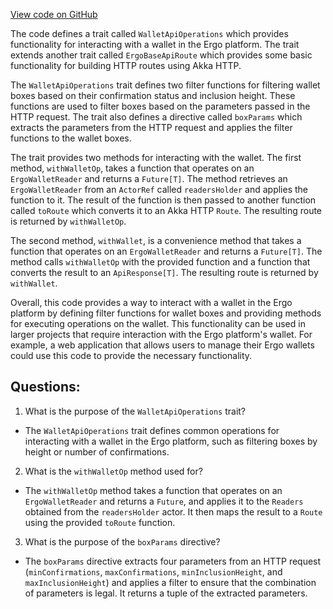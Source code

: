 [View code on GitHub](https://github.com/ergoplatform/ergo/src/main/scala/org/ergoplatform/http/api/WalletApiOperations.scala)

The code defines a trait called `WalletApiOperations` which provides functionality for interacting with a wallet in the Ergo platform. The trait extends another trait called `ErgoBaseApiRoute` which provides some basic functionality for building HTTP routes using Akka HTTP.

The `WalletApiOperations` trait defines two filter functions for filtering wallet boxes based on their confirmation status and inclusion height. These functions are used to filter boxes based on the parameters passed in the HTTP request. The trait also defines a directive called `boxParams` which extracts the parameters from the HTTP request and applies the filter functions to the wallet boxes.

The trait provides two methods for interacting with the wallet. The first method, `withWalletOp`, takes a function that operates on an `ErgoWalletReader` and returns a `Future[T]`. The method retrieves an `ErgoWalletReader` from an `ActorRef` called `readersHolder` and applies the function to it. The result of the function is then passed to another function called `toRoute` which converts it to an Akka HTTP `Route`. The resulting route is returned by `withWalletOp`.

The second method, `withWallet`, is a convenience method that takes a function that operates on an `ErgoWalletReader` and returns a `Future[T]`. The method calls `withWalletOp` with the provided function and a function that converts the result to an `ApiResponse[T]`. The resulting route is returned by `withWallet`.

Overall, this code provides a way to interact with a wallet in the Ergo platform by defining filter functions for wallet boxes and providing methods for executing operations on the wallet. This functionality can be used in larger projects that require interaction with the Ergo platform's wallet. For example, a web application that allows users to manage their Ergo wallets could use this code to provide the necessary functionality.
## Questions: 
 1. What is the purpose of the `WalletApiOperations` trait?
- The `WalletApiOperations` trait defines common operations for interacting with a wallet in the Ergo platform, such as filtering boxes by height or number of confirmations.

2. What is the `withWalletOp` method used for?
- The `withWalletOp` method takes a function that operates on an `ErgoWalletReader` and returns a `Future`, and applies it to the `Readers` obtained from the `readersHolder` actor. It then maps the result to a `Route` using the provided `toRoute` function.

3. What is the purpose of the `boxParams` directive?
- The `boxParams` directive extracts four parameters from an HTTP request (`minConfirmations`, `maxConfirmations`, `minInclusionHeight`, and `maxInclusionHeight`) and applies a filter to ensure that the combination of parameters is legal. It returns a tuple of the extracted parameters.